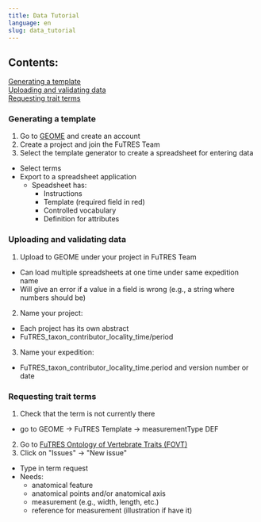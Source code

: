 ```yaml
---
title: Data Tutorial
language: en
slug: data_tutorial
---
```


<h2>Contents:</h2>
<a href="#Generating a template">Generating a template</a> <br>
<a href="#Uploading and validating data">Uploading and validating data</a> <br>
<a href="#Requesting trait terms">Requesting trait terms</a> <br>

<h3 id="Generating a template">Generating a template</h3>

1. Go to <a href="geome-db.org/about">GEOME</a> and create an account
2. Create a project and join the FuTRES Team
3. Select the template generator to create a spreadsheet for entering data
  * Select terms
  * Export to a spreadsheet application
    + Speadsheet has:
      - Instructions
      - Template (required field in red)
      - Controlled vocabulary
      - Definition for attributes

<h3 id="Uploading and validating data"> Uploading and validating data</h3>

1. Upload to GEOME under your project in FuTRES Team
  * Can load multiple spreadsheets at one time under same expedition name
  * Will give an error if a value in a field is wrong (e.g., a string where numbers should be)
2. Name your project:
  * Each project has its own abstract
  * FuTRES_taxon_contributor_locality_time/period
3. Name your expedition:
  * FuTRES_taxon_contributor_locality_time.period and version number or date

<h3 id="Requesting trait terms">Requesting trait terms</h3>

1. Check that the term is not currently there
  - go to GEOME -> FuTRES Template -> measurementType DEF
2. Go to <a href="https://github.com/futres/fovt">FuTRES Ontology of Vertebrate Traits (FOVT)</a>
3. Click on "Issues" -> "New issue"
  * Type in term request
  * Needs:
    + anatomical feature
    + anatomical points and/or anatomical axis
    + measurement (e.g., width, length, etc.)
    + reference for measurement (illustration if have it)
